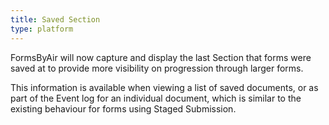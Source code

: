 ```yaml
---
title: Saved Section
type: platform
---
```


FormsByAir will now capture and display the last Section that forms were saved at to provide more visibility on progression through larger forms.

This information is available when viewing a list of saved documents, or as part of the Event log for an individual document, which is similar to the existing behaviour for forms using Staged Submission.